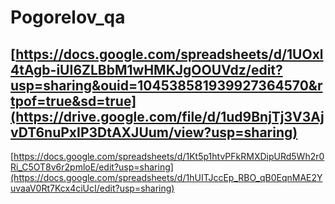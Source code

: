 # Pogorelov_qa
[https://docs.google.com/spreadsheets/d/1UOxl4tAgb-iUI6ZLBbM1wHMKJgOOUVdz/edit?usp=sharing&ouid=104538581939927364570&rtpof=true&sd=true](https://drive.google.com/file/d/1ud9BnjTj3V3AjvDT6nuPxIP3DtAXJUum/view?usp=sharing)
---
[https://docs.google.com/spreadsheets/d/1Kt5p1htvPFkRMXDipURd5Wh2r0Ri_C5OT8v6r2pmloE/edit?usp=sharing](https://docs.google.com/spreadsheets/d/1hUITJccEp_RBO_qB0EqnMAE2YuvaaV0Rt7Kcx4ciUcI/edit?usp=sharing)